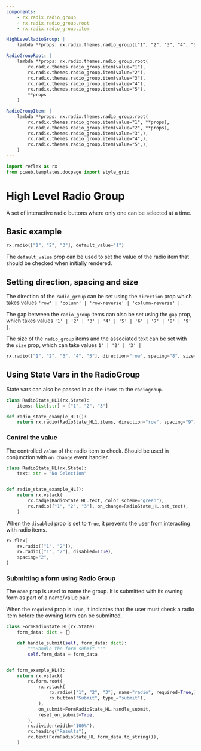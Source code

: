 ```yaml
---
components:
    - rx.radix.radio_group
    - rx.radix.radio_group.root
    - rx.radix.radio_group.item

HighLevelRadioGroup: |
    lambda **props: rx.radix.themes.radio_group(["1", "2", "3", "4", "5"], **props)

RadioGroupRoot: |
    lambda **props: rx.radix.themes.radio_group.root(
        rx.radix.themes.radio_group.item(value="1"),
        rx.radix.themes.radio_group.item(value="2"),
        rx.radix.themes.radio_group.item(value="3"),
        rx.radix.themes.radio_group.item(value="4"),
        rx.radix.themes.radio_group.item(value="5"),
        **props
    )

RadioGroupItem: |
    lambda **props: rx.radix.themes.radio_group.root(
        rx.radix.themes.radio_group.item(value="1", **props),
        rx.radix.themes.radio_group.item(value="2", **props),
        rx.radix.themes.radio_group.item(value="3",),
        rx.radix.themes.radio_group.item(value="4",),
        rx.radix.themes.radio_group.item(value="5",),
    )
---
```



```python exec
import reflex as rx
from pcweb.templates.docpage import style_grid
```

# High Level Radio Group

A set of interactive radio buttons where only one can be selected at a time.

## Basic example

```python demo
rx.radio(["1", "2", "3"], default_value="1")
```

The `default_value` prop can be used to set the value of the radio item that should be checked when initially rendered.

## Setting direction, spacing and size

The direction of the `radio_group` can be set using the `direction` prop which takes values `'row' | 'column' | 'row-reverse' | 'column-reverse' |`.

The gap between the `radio_group` items can also be set using the `gap` prop, which takes values `'1' | '2' | '3' | '4' | '5' | '6' | '7' | '8' | '9' |`.

The size of the `radio_group` items and the associated text can be set with the `size` prop, which can take values `1' | '2' | '3' |`

```python demo
rx.radio(["1", "2", "3", "4", "5"], direction="row", spacing="8", size="3")
```

## Using State Vars in the RadioGroup

State vars can also be passed in as the `items` to the `radiogroup`.

```python demo exec
class RadioState_HL1(rx.State):
    items: list[str] = ["1", "2", "3"]

def radio_state_example_HL1():
    return rx.radio(RadioState_HL1.items, direction="row", spacing="9")
```

### Control the value

The controlled `value` of the radio item to check. Should be used in conjunction with `on_change` event handler.

```python demo exec
class RadioState_HL(rx.State):
    text: str = "No Selection"


def radio_state_example_HL():
    return rx.vstack(
        rx.badge(RadioState_HL.text, color_scheme="green"),
        rx.radio(["1", "2", "3"], on_change=RadioState_HL.set_text),
    )
```

When the `disabled` prop is set to `True`, it prevents the user from interacting with radio items.

```python demo
rx.flex(
    rx.radio(["1", "2"]),
    rx.radio(["1", "2"], disabled=True),
    spacing="2",
)

```

### Submitting a form using Radio Group

The `name` prop is used to name the group. It is submitted with its owning form as part of a name/value pair.

When the `required` prop is `True`, it indicates that the user must check a radio item before the owning form can be submitted.

```python demo exec
class FormRadioState_HL(rx.State):
    form_data: dict = {}

    def handle_submit(self, form_data: dict):
        """Handle the form submit."""
        self.form_data = form_data


def form_example_HL():
    return rx.vstack(
        rx.form.root(
            rx.vstack(
                rx.radio(["1", "2", "3"], name="radio", required=True,),
                rx.button("Submit", type_="submit"),
            ),
            on_submit=FormRadioState_HL.handle_submit,
            reset_on_submit=True,
        ),
        rx.divider(width="100%"),
        rx.heading("Results"),
        rx.text(FormRadioState_HL.form_data.to_string()),
    )
```
